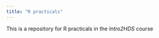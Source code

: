 ```yaml
---
title: "R practicals"
---
```


This is a repository for R practicals in the *Intro2HDS* course
